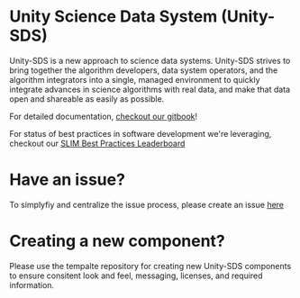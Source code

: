# Unity Science Data System (Unity-SDS)

Unity-SDS is a new approach to science data systems. Unity-SDS strives to bring together the algorithm developers, data system operators, and the algorithm integrators into a single, managed environment to quickly integrate advances in science algorithms with real data, and make that data open and shareable as easily as possible.

For detailed documentation, [checkout our gitbook](https://unity-sds.gitbook.io/docs/)!

For status of best practices in software development we're leveraging, checkout our [SLIM Best Practices Leaderboard](https://github.com/NASA-AMMOS/slim-leaderboard/blob/main/examples/slim-unity-leaderboard.md)

# Have an issue?

To simplyfiy and centralize the issue process, please create an issue [here](https://github.com/unity-sds/issue-triage/issues)

# Creating a new component?

Please use the tempalte repository for creating new Unity-SDS components to ensure consitent look and feel, messaging, licenses, and required information.
